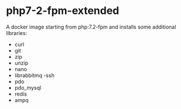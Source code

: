 # php7-2-fpm-extended

A docker image starting from php:7.2-fpm and installs some additional libraries:
  - curl
  - git
  - zip
  - unzip
  - nano 
  - librabbitmq
   -ssh
  - pdo
  - pdo_mysql
  - redis
  - ampq
  